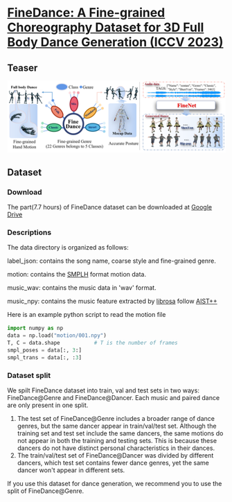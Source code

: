 # [FineDance: A Fine-grained Choreography Dataset for 3D Full Body Dance Generation (ICCV 2023)](https://github.com/li-ronghui/FineDance)

## Teaser

<img src="teaser/teaser.png">

## Dataset

### Download

The part(7.7 hours) of FineDance dataset can be downloaded at [Google Drive](https://drive.google.com/file/d/1zQvWG9I0H4U3Zrm8d_QD_ehenZvqfQfS/view?usp=sharing)

### Descriptions
The data directory is organized as follows:

label_json: contains the song name, coarse style and fine-grained genre.

motion: contains the [SMPLH](https://smpl-x.is.tue.mpg.de/) format motion data.   

music_wav: contains the music data in 'wav' format.

music_npy: contains the music feature extracted by [librosa](https://github.com/librosa/librosa) follow [AIST++](https://github.com/google/aistplusplus_api/tree/main)

Here is an example python script to read the motion file
```python
import numpy as np
data = np.load("motion/001.npy")
T, C = data.shape           # T is the number of frames
smpl_poses = data[:, 3:]
smpl_trans = data[:, :3]
```


### Dataset split

We spilt FineDance dataset into train, val and test sets in two ways: FineDance@Genre and  FineDance@Dancer. Each music and paired dance are only present in one split. 

1. The test set of FineDance@Genre includes a broader range of dance genres, but the same dancer appear in  train/val/test set. Although the training set and test set include the same dancers, the same motions do not appear in both the training and testing sets. This is because these dancers do not have distinct personal characteristics in their dances.
2. The train/val/test set of FineDance@Dancer was divided by different dancers, which test set contains fewer dance genres, yet the same dancer won't appear in different sets.

If you use this dataset for dance generation, we recommend you to use the split of FineDance@Genre.